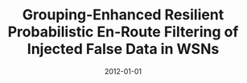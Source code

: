 ---
title: "Grouping-Enhanced Resilient Probabilistic En-Route Filtering of Injected False Data in WSNs"
collection: publications
permalink: /publication/2012-01-01-Grouping-Enhanced-Resilient-Probabilistic-En-Route-Filtering-of-Injected-False-Data-in-WSNs
pubtype: journal
date: 2012-01-01
venue: 'IEEE Transactions on Parallel and Distributed Systems'
authors:  Jianzhong Li,  Lei Yu,  Hong Gao,  Shuguang Xiong
citation: ' Jianzhong Li,  Lei Yu,  Hong Gao,  Shuguang Xiong, &quot;Grouping-Enhanced Resilient Probabilistic En-Route Filtering of Injected False Data in WSNs.&quot; IEEE Transactions on Parallel and Distributed Systems, 2012.'
---